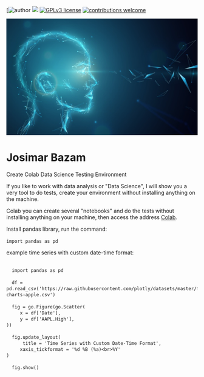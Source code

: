 [![author](https://www.linkedin.com/in/josimar-bazam-146577b3/) [![](https://img.shields.io/badge/python-3.7+-blue.svg)](https://www.python.org/downloads/release/python-365/) [![GPLv3 license](https://img.shields.io/badge/License-GPLv3-blue.svg)](http://perso.crans.org/besson/LICENSE.html) [![contributions welcome](https://img.shields.io/badge/contributions-welcome-brightgreen.svg?style=flat)](https://github.com/josimar-bazam)

<p align="center">
  <img src="https://github.com/josimar-bazam/data_science/blob/main/Screen%20Shot%202020-11-06%20at%203.43.33%20PM.png" >
</p>

# Josimar Bazam

Create Colab Data Science Testing Environment

If you like to work with data analysis or "Data Science", I will show you a very tool to do tests, create your environment without installing anything on the machine.

Colab you can create several "notebooks" and do the tests without installing anything on your machine, then access the address  [Colab](https://colab.research.google.com).


Install pandas library, run the command:

``import pandas as pd``

example time series with custom date-time format:

```import plotly.graph_objects as go

  import pandas as pd

  df = pd.read_csv('https://raw.githubusercontent.com/plotly/datasets/master/finance-charts-apple.csv')

  fig = go.Figure(go.Scatter(
     x = df['Date'],
     y = df['AAPL.High'],
))

  fig.update_layout(
      title = 'Time Series with Custom Date-Time Format',
     xaxis_tickformat = '%d %B (%a)<br>%Y'
)

  fig.show()
